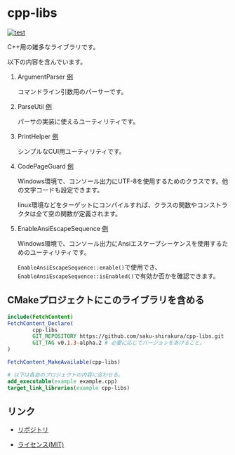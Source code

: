 # cpp-libs

[![test](https://github.com/saku-shirakura/cpp-libs/actions/workflows/googletest.yml/badge.svg?branch=develop&event=pull_request)](https://github.com/saku-shirakura/cpp-libs/actions/workflows/googletest.yml)

C++用の雑多なライブラリです。

以下の内容を含んでいます。

1. ArgumentParser [例](docs/examples/ArgumentParser.md)

   コマンドライン引数用のパーサーです。

2. ParseUtil [例](docs/examples/ParseUtil.md)

   パーサの実装に使えるユーティリティです。

3. PrintHelper [例](docs/examples/PrintHelper.md)
   
   シンプルなCUI用ユーティリティです。

4. CodePageGuard [例](docs/examples/CodePageGuard.md)
   
   Windows環境で、コンソール出力にUTF-8を使用するためのクラスです。他の文字コードも設定できます。

   linux環境などをターゲットにコンパイルすれば、クラスの関数やコンストラクタは全て空の関数が定義されます。

5. EnableAnsiEscapeSequence [例](docs/examples/EnableAnsiEscapeSequence.md)

   Windows環境で、コンソール出力にAnsiエスケープシーケンスを使用するためのユーティリティです。

   `EnableAnsiEscapeSequence::enable()`で使用でき、`EnableAnsiEscapeSequence::isEnabled()`で有効か否かを確認できます。

## CMakeプロジェクトにこのライブラリを含める

```cmake
include(FetchContent)
FetchContent_Declare(
        cpp-libs
        GIT_REPOSITORY https://github.com/saku-shirakura/cpp-libs.git
        GIT_TAG v0.1.3-alpha.2 # 必要に応じてバージョンをあげること。
)

FetchContent_MakeAvailable(cpp-libs)

# 以下は各自のプロジェクトの内容に合わせる。
add_executable(example example.cpp)
target_link_libraries(example cpp-libs)
```

## リンク
- [リポジトリ](https://github.com/saku-shirakura/cpp-libs)

- [ライセンス(MIT)](https://github.com/saku-shirakura/cpp-libs/blob/main/LICENSE)
